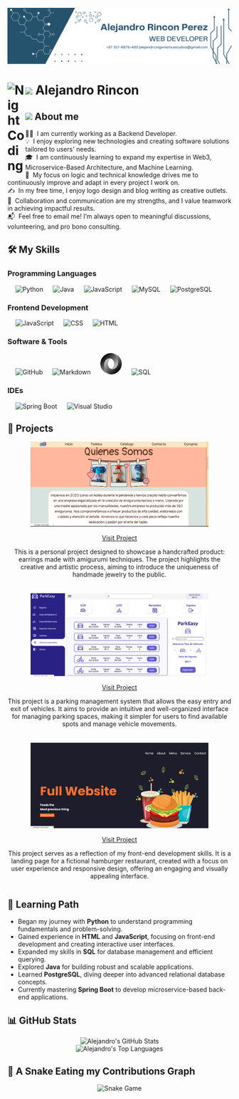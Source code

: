![Banner](./tercero.png)

# <img alt="Night Coding" src="./assets/Hand%20Wave.gif" width='40' align="left"/> <picture> <img src = "https://github.com/7oSkaaa/7oSkaaa/blob/main/Images/Programming_Languages.gif?raw=true" width = 50px>  </picture>Alejandro Rincon 

## <picture><img src = "https://github.com/7oSkaaa/7oSkaaa/blob/main/Images/about_me.gif?raw=true" width = 50px></picture> About me


👨‍💻 &nbsp;I am currently working as a Backend Developer.  
💡 &nbsp;I enjoy exploring new technologies and creating software solutions tailored to users' needs.  
🎓 &nbsp;I am continuously learning to expand my expertise in Web3, Microservice-Based Architecture, and Machine Learning.  
🌱 &nbsp;My focus on logic and technical knowledge drives me to continuously improve and adapt in every project I work on.  
✍️ &nbsp;In my free time, I enjoy logo design and blog writing as creative outlets.  
💬 &nbsp;Collaboration and communication are my strengths, and I value teamwork in achieving impactful results.  
📬 &nbsp;Feel free to email me! I’m always open to meaningful discussions, volunteering, and pro bono consulting.  

## 🛠️ My Skills

###  </picture> Programming Languages

<p align="left"> 
  &emsp;
  <img alt="Python" src="https://cdn.jsdelivr.net/gh/devicons/devicon/icons/python/python-original.svg" width="48">
  &emsp;
  <img alt="Java" src="https://cdn.jsdelivr.net/gh/devicons/devicon/icons/java/java-original.svg" width="48">
  &emsp;
  <img alt="JavaScript" src="https://cdn.jsdelivr.net/gh/devicons/devicon/icons/javascript/javascript-original.svg" width="48">
  &emsp;
  <img alt="MySQL" src="https://cdn.jsdelivr.net/gh/devicons/devicon/icons/mysql/mysql-original.svg" width="48">
  &emsp;
  <img alt="PostgreSQL" src="https://cdn.jsdelivr.net/gh/devicons/devicon/icons/postgresql/postgresql-original.svg" width="48">
</p>

### Frontend Development

<p align="left"> 
  &emsp;
  <img alt="JavaScript" src="https://cdn.jsdelivr.net/gh/devicons/devicon/icons/javascript/javascript-original.svg" width="48">
  &emsp;
  <img alt="CSS" src="https://cdn.jsdelivr.net/gh/devicons/devicon/icons/css3/css3-original.svg" width="48">
  &emsp;
  <img alt="HTML" src="https://cdn.jsdelivr.net/gh/devicons/devicon/icons/html5/html5-original.svg" width="48">
</p>


### Software & Tools


<p align="left"> 
  &emsp;
  <img alt="GitHub" src="https://img.icons8.com/ios-filled/50/FFFFFF/github.png" width="48">
  &emsp;

  <img alt="Markdown" src="https://cdn.jsdelivr.net/gh/devicons/devicon/icons/markdown/markdown-original.svg" width="48">
  &emsp;
  <img alt="JSON" src="https://raw.githubusercontent.com/github/explore/main/topics/json/json.png" width="48">
  &emsp;
  <img alt="SQL" src="https://cdn.jsdelivr.net/gh/devicons/devicon/icons/mysql/mysql-original.svg" width="48">
</p>

###  IDEs

<p align="left"> 
  &emsp;
  <img alt="Spring Boot" src="https://cdn.jsdelivr.net/gh/devicons/devicon/icons/spring/spring-original.svg" width="48">
  &emsp;
  <img alt="Visual Studio" src="https://cdn.jsdelivr.net/gh/devicons/devicon/icons/visualstudio/visualstudio-plain.svg" width="48">
</p>

## 📁 Projects

<div style="display: grid; grid-template-columns: repeat(auto-fit, minmax(300px, 1fr)); gap: 20px; justify-items: center;">

  <!-- Proyecto Amigurumis -->
  <div style="text-align: center;">
    <img src="./amigurumis.png" width="400" alt="Amigurumis Project">
    <p style="text-align: center;">
      <a href="https://alejandrorinconperez.github.io/Amigurumins_Proyecto_Personal/#Inicio" target="_blank">Visit Project</a>
    </p>
    <p style="text-align: center;">
      This is a personal project designed to showcase a handcrafted product: earrings made with amigurumi techniques. The project highlights the creative and artistic process, aiming to introduce the uniqueness of handmade jewelry to the public.
    </p>
  </div>

  <!-- Sistema Parquedero -->
  <div style="text-align: center;">
    <img src="./Parquadero .png" width="400" alt="Sistema Parquedero">
    <p style="text-align: center;">
      <a href="https://alejandrorinconperez.github.io/Proyecto_JavaScript_AlejandroRinconPerez/" target="_blank">Visit Project</a>
    </p>
    <p style="text-align: center;">
      This project is a parking management system that allows the easy entry and exit of vehicles. It aims to provide an intuitive and well-organized interface for managing parking spaces, making it simpler for users to find available spots and manage vehicle movements.
    </p>
  </div>

  <!-- Hamburgueseria -->
  <div style="text-align: center;">
    <img src="./Hamburger.png" width="400" alt="Hamburgueseria Project">
    <p style="text-align: center;">
      <a href="https://alejandrorinconperez.github.io/Pagina_Hambuerguesas_Alejnadro/" target="_blank">Visit Project</a>
    </p>
    <p style="text-align: center;">
      This project serves as a reflection of my front-end development skills. It is a landing page for a fictional hamburger restaurant, created with a focus on user experience and responsive design, offering an engaging and visually appealing interface.
    </p>
  </div>

</div>

## 🚀 Learning Path
- Began my journey with **Python** to understand programming fundamentals and problem-solving.  
- Gained experience in **HTML** and **JavaScript**, focusing on front-end development and creating interactive user interfaces.  
- Expanded my skills in **SQL** for database management and efficient querying.  
- Explored **Java** for building robust and scalable applications.  
- Learned **PostgreSQL**, diving deeper into advanced relational database concepts.  
- Currently mastering **Spring Boot** to develop microservice-based back-end applications.

## 📊 GitHub Stats
<p align="center">
  <img src="https://github-readme-stats.vercel.app/api?username=alejandrorinconperez&show_icons=true&theme=radical" alt="Alejandro's GitHub Stats" />
  <br>
  <img src="https://github-readme-stats.vercel.app/api/top-langs/?username=alejandrorinconperez&layout=compact&theme=radical" alt="Alejandro's Top Languages" />
</p>


## 🐍 A Snake Eating my Contributions Graph

<p align="center">
  <img src="https://github.com/alejandrorinconperez/alejandrorinconperez/blob/output/github-contribution-grid-snake.svg" alt="Snake Game"/>
</p>


